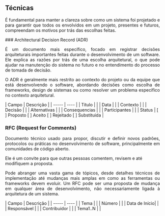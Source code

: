 ## Técnicas
<p align="justify">É fundamental para manter a clareza sobre como um sistema foi projetado e para garantir que todos os envolvidos em um projeto, presentes e futuros, compreendam os motivos por trás das escolhas feitas.</p>
### Architectural Decision Record (ADR)
<p align="justify">É um documento mais específico, focado em registrar decisões arquiteturais importantes feitas durante o desenvolvimento de um software. Ele explica as razões por trás de uma escolha arquitetural, o que pode ajudar na manutenção do sistema no futuro e no entendimento do processo de tomada de decisão.</p>

<p align="justify">O ADR é geralmente mais restrito ao contexto do projeto ou da equipe que está desenvolvendo o software, abordando decisões como escolha de frameworks, design de sistemas ou como resolver um problema específico no contexto arquitetural.</p>
<div class="center-table" markdown>
| Campo         | Descrição          |
| -----         | ----               |
| Título        |                    |
| Data          |                    |
| Contexto      |                    |
| Decisão       |                    |
| Alternativas  |                    |
| Consequencias |                    |
| Participantes |                    |
| Status        | [ ] Proposto [ ] Aceito [ ] Rejeitado [ ] Substituida |
</div>

### RFC (Request for Comments)
<p align="justify">Documento técnico usado para propor, discutir e definir novos padrões, protocolos ou práticas no desenvolvimento de software, principalmente em comunidades de código aberto.</p>
Ele é um convite para que outras pessoas comentem, revisem e até modifiquem a proposta.

<p align="justify">Pode abranger uma vasta gama de tópicos, desde detalhes técnicos de implementação até mudanças mais amplas em como as ferramentas ou frameworks devem evoluir. Um RFC pode ser uma proposta de mudança em qualquer área de desenvolvimento, não necessariamente ligada à arquitetura de um sistema.</p>

<div class="center-table" markdown>
| Campo         | Descrição          |
| -----         | ----               |
| Tema          |                    |
| Número        |                    |
| Data de Início|                    |
| Responsável   |                    |
| Contribuidor  |                    |
| Tema1..N      |                    |
</div>
